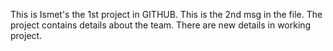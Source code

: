 This is Ismet's the 1st project in GITHUB.
This is the 2nd msg in the file.
The project contains details about the team.
There are new details in working project.